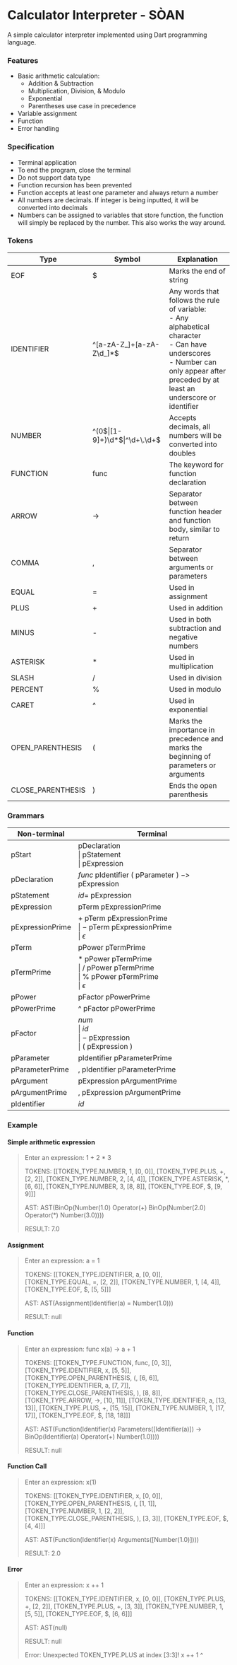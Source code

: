 # Calculator Interpreter - SÒAN

A simple calculator interpreter implemented using Dart programming language.

### Features

- Basic arithmetic calculation:
  - Addition & Subtraction
  - Multiplication, Division, & Modulo
  - Exponential
  - Parentheses use case in precedence
- Variable assignment
- Function
- Error handling

### Specification

- Terminal application
- To end the program, close the terminal
- Do not support data type
- Function recursion has been prevented
- Function accepts at least one parameter and always return a number
- All numbers are decimals. If integer is being inputted, it will be converted into decimals
- Numbers can be assigned to variables that store function, the function will simply be replaced by the number. This also works the way around.

### Tokens

| Type              | Symbol                                          | Explanation                                                  |
| ----------------- | ----------------------------------------------- | ------------------------------------------------------------ |
| EOF               | \$                                              | Marks the end of string                                      |
| IDENTIFIER        | \^\[a\-zA\-Z\_\]\+\[a\-zA\-Z\\d\_\]\*\$         | Any words that follows the rule of variable:<br />- Any alphabetical character<br />- Can have underscores<br />- Number can only appear after preceded by at least an underscore or identifier |
| NUMBER            | \^\(0\$\|\[1\-9\]\+\)\\d\*\$\|\^\\d\+\\.\\d\+\$ | Accepts decimals, all numbers will be converted into doubles |
| FUNCTION          | func                                            | The keyword for function declaration                         |
| ARROW             | \-\>                                            | Separator between function header and function body, similar to return |
| COMMA             | ,                                               | Separator between arguments or parameters                    |
| EQUAL             | \=                                              | Used in assignment                                           |
| PLUS              | \+                                              | Used in addition                                             |
| MINUS             | \-                                              | Used in both subtraction and negative numbers                |
| ASTERISK          | \*                                              | Used in multiplication                                       |
| SLASH             | /                                               | Used in division                                             |
| PERCENT           | %                                               | Used in modulo                                               |
| CARET             | \^                                              | Used in exponential                                          |
| OPEN_PARENTHESIS  | \(                                              | Marks the importance in precedence and marks the beginning of parameters or arguments |
| CLOSE_PARENTHESIS | \)                                              | Ends the open parenthesis                                    |

### Grammars

| Non-terminal     | Terminal                                                     |
| ---------------- | ------------------------------------------------------------ |
| pStart           | pDeclaration<br />\| pStatement<br />\| pExpression          |
| pDeclaration     | $func$ pIdentifier $($ pParameter $)$ $->$ pExpression       |
| pStatement       | $id =$ pExpression                                           |
| pExpression      | pTerm pExpressionPrime                                       |
| pExpressionPrime | $+$ pTerm pExpressionPrime<br />\| $-$ pTerm pExpressionPrime<br />\| $\epsilon$ |
| pTerm            | pPower pTermPrime                                            |
| pTermPrime       | $*$ pPower pTermPrime<br />\| $/$ pPower pTermPrime<br />\| % pPower pTermPrime<br />\| $\epsilon$ |
| pPower           | pFactor pPowerPrime                                          |
| pPowerPrime      | ^ pFactor pPowerPrime                                        |
| pFactor          | $num$<br />\| $id$<br />\| $-$ pExpression<br />\| $($ pExpression $)$ |
| pParameter       | pIdentifier pParameterPrime                                  |
| pParameterPrime  | $,$ pIdentifier pParameterPrime                              |
| pArgument        | pExpression pArgumentPrime                                   |
| pArgumentPrime   | $,$ pExpression pArgumentPrime                               |
| pIdentifier      | $id$                                                         |

### Example

#### Simple arithmetic expression

> Enter an expression: 1 + 2 * 3
>
> 
>
> TOKENS: [[TOKEN_TYPE.NUMBER, 1, [0, 0]], [TOKEN_TYPE.PLUS, +, [2, 2]], [TOKEN_TYPE.NUMBER, 2, [4, 4]], [TOKEN_TYPE.ASTERISK, *, [6, 6]], [TOKEN_TYPE.NUMBER, 3, [8, 8]], [TOKEN_TYPE.EOF, $, [9, 9]]]
>
> 
>
> AST: AST(BinOp(Number(1.0) Operator(+) BinOp(Number(2.0) Operator(*) Number(3.0))))
>
> 
>
> RESULT: 7.0

#### Assignment

> Enter an expression: a = 1
>
> 
>
> TOKENS: [[TOKEN_TYPE.IDENTIFIER, a, [0, 0]], [TOKEN_TYPE.EQUAL, =, [2, 2]], [TOKEN_TYPE.NUMBER, 1, [4, 4]], [TOKEN_TYPE.EOF, $, [5, 5]]]
>
> 
>
> AST: AST(Assignment(Identifier(a) = Number(1.0)))
>
> 
>
> RESULT: null

#### Function

> Enter an expression: func x(a) -> a + 1
>
> 
>
> TOKENS: [[TOKEN_TYPE.FUNCTION, func, [0, 3]], [TOKEN_TYPE.IDENTIFIER, x, [5, 5]], [TOKEN_TYPE.OPEN_PARENTHESIS, (, [6, 6]], [TOKEN_TYPE.IDENTIFIER, a, [7, 7]], [TOKEN_TYPE.CLOSE_PARENTHESIS, ), [8, 8]], [TOKEN_TYPE.ARROW, ->, [10, 11]], [TOKEN_TYPE.IDENTIFIER, a, [13, 13]], [TOKEN_TYPE.PLUS, +, [15, 15]], [TOKEN_TYPE.NUMBER, 1, [17, 17]], [TOKEN_TYPE.EOF, $, [18, 18]]]
>
> 
>
> AST: AST(Function(Identifier(x) Parameters([Identifier(a)]) -> BinOp(Identifier(a) Operator(+) Number(1.0))))
>
> 
>
> RESULT: null

#### Function Call

> Enter an expression: x(1)
>
> 
>
> TOKENS: [[TOKEN_TYPE.IDENTIFIER, x, [0, 0]], [TOKEN_TYPE.OPEN_PARENTHESIS, (, [1, 1]], [TOKEN_TYPE.NUMBER, 1, [2, 2]], [TOKEN_TYPE.CLOSE_PARENTHESIS, ), [3, 3]], [TOKEN_TYPE.EOF, $, [4, 4]]]
>
> 
>
> AST: AST(Function(Identifier(x) Arguments([Number(1.0)])))
>
> 
>
> RESULT: 2.0

#### Error

> Enter an expression: x ++ 1
>
> TOKENS: [[TOKEN_TYPE.IDENTIFIER, x, [0, 0]], [TOKEN_TYPE.PLUS, +, [2, 2]], [TOKEN_TYPE.PLUS, +, [3, 3]], [TOKEN_TYPE.NUMBER, 1, [5, 5]], [TOKEN_TYPE.EOF, $, [6, 6]]]
>
> AST: AST(null)
>
> RESULT: null
>
> 
>
> Error: Unexpected TOKEN_TYPE.PLUS at index [3:3]!
>    x ++ 1
>       ^